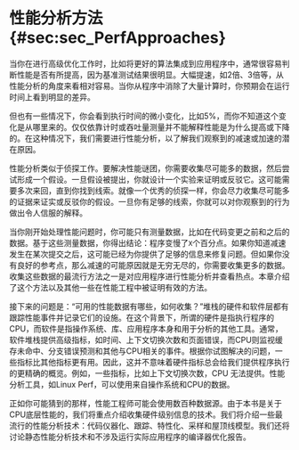 
# 性能分析方法 {#sec:sec_PerfApproaches}

当你在进行高级优化工作时，比如将更好的算法集成到应用程序中，通常很容易判断性能是否有所提高，因为基准测试结果很明显。大幅提速，如2倍、3倍等，从性能分析的角度来看相对容易。当你从程序中消除了大量计算时，你预期会在运行时间上看到明显的差异。

但也有一些情况下，你会看到执行时间的微小变化，比如5%，而你不知道这个变化是从哪里来的。仅仅依靠计时或吞吐量测量并不能解释性能是为什么提高或下降的。在这种情况下，我们需要进行性能分析，以了解我们观察到的减速或加速的潜在原因。

性能分析类似于侦探工作。要解决性能谜团，你需要收集尽可能多的数据，然后尝试形成一个假设。一旦假设被提出，你就设计一个实验来证明或反驳它。这可能需要多次来回，直到你找到线索。就像一个优秀的侦探一样，你会尽力收集尽可能多的证据来证实或反驳你的假设。一旦你有足够的线索，你就可以对你观察到的行为做出令人信服的解释。

当你刚开始处理性能问题时，你可能只有测量数据，比如在代码变更之前和之后的数据。基于这些测量数据，你得出结论：程序变慢了`X`个百分点。如果你知道减速发生在某次提交之后，这可能已经为你提供了足够的信息来修复问题。但如果你没有良好的参考点，那么减速的可能原因就是无穷无尽的，你需要收集更多的数据。收集这些数据的最流行方法之一是对应用程序进行性能分析并查看热点。本章介绍了这个方法以及其他一些在性能工程中被证明有效的方法。

接下来的问题是：“可用的性能数据有哪些，如何收集？”堆栈的硬件和软件层都有跟踪性能事件并记录它们的设施。在这个背景下，所谓的硬件是指执行程序的CPU，而软件是指操作系统、库、应用程序本身和用于分析的其他工具。通常，软件堆栈提供高级指标，如时间、上下文切换次数和页面错误，而CPU则监视缓存未命中、分支错误预测和其他与CPU相关的事件。根据你试图解决的问题，一些指标比其他指标更有用。因此，这并不意味着硬件指标总会给我们提供程序执行的更精确的概览。例如，一些指标，比如上下文切换次数，CPU 无法提供。性能分析工具，如Linux Perf，可以使用来自操作系统和CPU的数据。

正如你可能猜到的那样，性能工程师可能会使用数百种数据源。由于本书是关于CPU底层性能的，我们将重点介绍收集硬件级别信息的技术。我们将介绍一些最流行的性能分析技术：代码仪器化、跟踪、特性化、采样和屋顶线模型。我们还将讨论静态性能分析技术和不涉及运行实际应用程序的编译器优化报告。